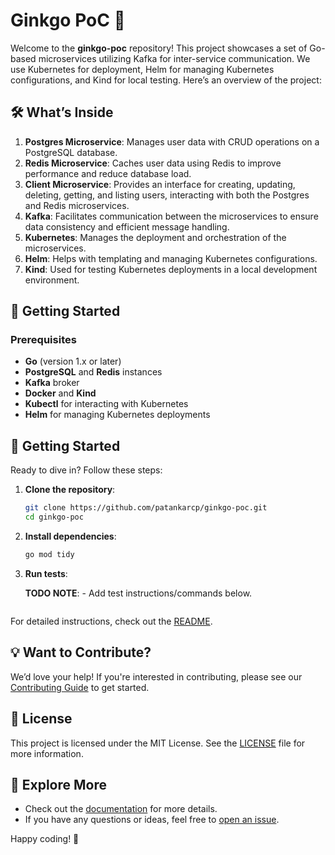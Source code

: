 # Ginkgo PoC 🚀

Welcome to the **ginkgo-poc** repository! This project showcases a set of Go-based microservices utilizing Kafka for inter-service communication. We use Kubernetes for deployment, Helm for managing Kubernetes configurations, and Kind for local testing. Here’s an overview of the project:

## 🛠️ What’s Inside

1. **Postgres Microservice**: Manages user data with CRUD operations on a PostgreSQL database.
2. **Redis Microservice**: Caches user data using Redis to improve performance and reduce database load.
3. **Client Microservice**: Provides an interface for creating, updating, deleting, getting, and listing users, interacting with both the Postgres and Redis microservices.
4. **Kafka**: Facilitates communication between the microservices to ensure data consistency and efficient message handling.
5. **Kubernetes**: Manages the deployment and orchestration of the microservices.
6. **Helm**: Helps with templating and managing Kubernetes configurations.
7. **Kind**: Used for testing Kubernetes deployments in a local development environment.

## 🚀 Getting Started

### Prerequisites

- **Go** (version 1.x or later)
- **PostgreSQL** and **Redis** instances
- **Kafka** broker
- **Docker** and **Kind**
- **Kubectl** for interacting with Kubernetes
- **Helm** for managing Kubernetes deployments

## 🚀 Getting Started

Ready to dive in? Follow these steps:

1. **Clone the repository**:
    ```bash
    git clone https://github.com/patankarcp/ginkgo-poc.git
    cd ginkgo-poc
    ```

2. **Install dependencies**:
    ```bash
    go mod tidy
    ```
3.  **Run tests**:
    
    **TODO NOTE**: 
        - Add test instructions/commands below.
    ```bash
    
    ```

For detailed instructions, check out the [README](./README.md).

## 💡 Want to Contribute?

We’d love your help! If you're interested in contributing, please see our [Contributing Guide](./CONTRIBUTING.md) to get started.

## 📜 License

This project is licensed under the MIT License. See the [LICENSE](./LICENSE) file for more information.

## 🔗 Explore More

- Check out the [documentation](./docs) for more details.
- If you have any questions or ideas, feel free to [open an issue](https://github.com/patankarcp/ginkgo-poc/issues).

Happy coding! 🎉
